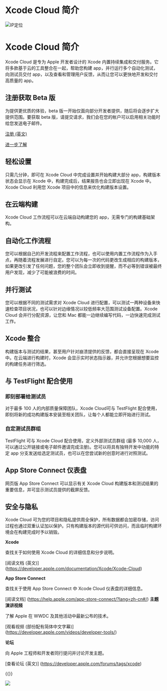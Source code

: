 # Xcode Cloud 简介


<!--more-->
![IP定位](https://tool.lu/netcard/)

# Xcode Cloud 简介

Xcode Cloud 是专为 Apple 开发者设计的 Xcode 内置持续集成和交付服务。它将多款基于云的工具整合在一起，帮助您构建 app，并行运行多个自动化测试，向测试员交付 app，以及查看和管理用户反馈，从而让您可以更快地开发和交付高质量的 app。

## 注册获取 Beta 版

为提供更优质的体验，beta 版一开始仅面向部分开发者提供，随后将会逐步扩大提供范围。要获取 beta 版，请提交请求，我们会在您的帐户可以启用相关功能时给您发送电子邮件。

[注册 (英文)](https://developer.apple.com/xcode-cloud/beta/request/)

[进一步了解](https://developer.apple.com/cn/xcode-cloud/beta/)

## 轻松设置

只需几分钟，即可在 Xcode Cloud 中完成设置并开始构建大部分 app，构建版本状态会显示在 Xcode 中，构建完成后，结果报告也会立即出现在 Xcode 中。Xcode Cloud 利用您 Xcode 项目中的信息来优化构建版本设置。

## 在云端构建

Xcode Cloud 工作流程可以在云端自动构建您的 app，无需专门的构建基础架构。

## 自动化工作流程

您可以根据自己的开发流程来配置工作流程，也可以使用内置工作流程作为入手点，再随着流程发展进行自定。您可以为每一次的代码更改生成相应的构建版本，如果更改引发了任何问题，您的整个团队会立即收到提醒，而不必等到错误被最终用户发现，减少了可能被浪费的时间。

## 并行测试

您可以根据不同的测试需求对 Xcode Cloud 进行配置，可以测试一两种设备来快速检查项目状况，也可以针对边缘情况以较低频率大范围测试设备配置。Xcode Cloud 会并行分配资源，让您和 Mac 都能一边继续编写代码，一边快速完成测试工作。

## Xcode 整合

构建版本与测试的结果，甚至用户针对崩溃提供的反馈，都会直接呈现在 Xcode 中。在云端进行构建时，Xcode 会显示实时状态指示器，并允许您根据想要监控的构建任务进行筛选。

## 与 TestFlight 配合使用 

### 即刻部署给测试员

对于最多 100 人的内部质量保障团队，Xcode Cloud可与 TestFlight 配合使用，即刻将新的成功构建版本安装至相关团队，让每个人都能立即开始进行测试。

### 自定测试员群组

TestFlight 可与 Xcode Cloud 配合使用，定义外部测试员群组 (最多 10,000 人，可以通过公开链接或电子邮件邀请完成注册)。您可以将具有独特开发中功能的特定 app 分支发送给选定测试员，也可以在您尝试新的创意时进行对照测试。

## App Store Connect 仪表盘

网页版 App Store Connect 可以显示有关 Xcode Cloud 构建版本和测试结果的重要信息，并可显示测试员提供的截屏反馈。

## 安全与隐私

Xcode Cloud 可为您的项目和隐私提供周全保护，所有数据都会加密存储，访问过程也通过双重认证加以保护。只有构建版本的源代码可供访问，而且临时构建环境会在构建完成时予以销毁。

**Xcode**

查找关于如何使用 Xcode Cloud 的详细信息和分步说明。

[阅读文档 (英文)]
(https://developer.apple.com/documentation/Xcode/Xcode-Cloud)

**App Store Connect**

查找关于使用 App Store Connect 中 Xcode Cloud 仪表盘的详细信息。

[阅读文档]
(https://help.apple.com/app-store-connect/?lang=zh-cn#/)
**主题演讲视频**

了解 Apple 在 WWDC 及其他活动中最新公布的技术。

[观看视频 (部份配有简体中文字幕)]
(https://developer.apple.com/videos/developer-tools/)

**论坛**

向 Apple 工程师和开发者同行提问并讨论开发主题。

[查看论坛 (英文)]
(https://developer.apple.com/forums/tags/xcode)


{{<music url="https://cdn.jsdelivr.net/gh/ybrc/ybrc.github.io@source/Music/44.mp3" name="" artist="Mr·Yang" cover="https://cdn.jsdelivr.net/gh/ybrc/ybrc.github.io@img/avatar.png" fixed="true" volume="100" loop="all" autoplay="true" preload="auto" >}}

<img src="https://tool.lu/netcard/">
